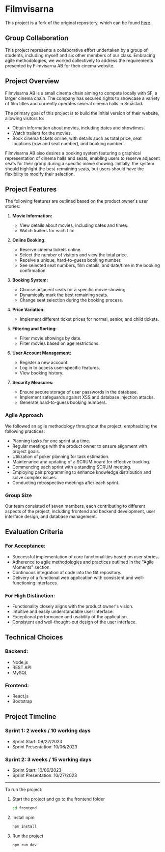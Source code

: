 # Filmvisarna

This project is a fork of the original repository, which can be found [here](https://github.com/BobbyMoreau/Filmvisarna).

## Group Collaboration

This project represents a collaborative effort undertaken by a group of students, including myself and six other members of our class. Embracing agile methodologies, we worked collectively to address the requirements presented by Filmvisarna AB for their cinema website.

## Project Overview

Filmvisarna AB is a small cinema chain aiming to compete locally with SF, a larger cinema chain. The company has secured rights to showcase a variety of film titles and currently operates several cinema halls in Småstad.

The primary goal of this project is to build the initial version of their website, allowing visitors to:

- Obtain information about movies, including dates and showtimes.
- Watch trailers for the movies.
- Book cinema tickets online, with details such as total price, seat locations (row and seat number), and booking number.

Filmvisarna AB also desires a booking system featuring a graphical representation of cinema halls and seats, enabling users to reserve adjacent seats for their group during a specific movie showing. Initially, the system should highlight the best-remaining seats, but users should have the flexibility to modify their selection.

## Project Features

The following features are outlined based on the product owner's user stories:

1. **Movie Information:**
   - View details about movies, including dates and times.
   - Watch trailers for each film.

2. **Online Booking:**
   - Reserve cinema tickets online.
   - Select the number of visitors and view the total price.
   - Receive a unique, hard-to-guess booking number.
   - See selected seat numbers, film details, and date/time in the booking confirmation.

3. **Booking System:**
   - Choose adjacent seats for a specific movie showing.
   - Dynamically mark the best remaining seats.
   - Change seat selection during the booking process.

4. **Price Variation:**
   - Implement different ticket prices for normal, senior, and child tickets.

5. **Filtering and Sorting:**
   - Filter movie showings by date.
   - Filter movies based on age restrictions.

6. **User Account Management:**
   - Register a new account.
   - Log in to access user-specific features.
   - View booking history.

7. **Security Measures:**
   - Ensure secure storage of user passwords in the database.
   - Implement safeguards against XSS and database injection attacks.
   - Generate hard-to-guess booking numbers.

### Agile Approach

We followed an agile methodology throughout the project, emphasizing the following practices:

- Planning tasks for one sprint at a time.
- Regular meetings with the product owner to ensure alignment with project goals.
- Utilization of poker planning for task estimation.
- Maintenance and updating of a SCRUM board for effective tracking.
- Commencing each sprint with a standing SCRUM meeting.
- Employing pair programming to enhance knowledge distribution and solve complex issues.
- Conducting retrospective meetings after each sprint.

### Group Size

Our team consisted of seven members, each contributing to different aspects of the project, including frontend and backend development, user interface design, and database management.

## Evaluation Criteria

### For Acceptance:

- Successful implementation of core functionalities based on user stories.
- Adherence to agile methodologies and practices outlined in the "Agile Moments" section.
- Continuous integration of code into the Git repository.
- Delivery of a functional web application with consistent and well-functioning interfaces.

### For High Distinction:

- Functionality closely aligns with the product owner's vision.
- Intuitive and easily understandable user interface.
- Exceptional performance and usability of the application.
- Consistent and well-thought-out design of the user interface.

## Technical Choices

### Backend:

- Node.js
- REST API
- MySQL 

### Frontend:

- React.js
- Bootstrap

## Project Timeline

### Sprint 1: 2 weeks / 10 working days
- Sprint Start: 09/22/2023 
- Sprint Presentation: 10/06/2023

### Sprint 2: 3 weeks / 15 working days
- Sprint Start: 10/06/2023
- Sprint Presentation: 10/27/2023



---

To run the project:

1. Start the project and go to the frontend folder
   
    ```bash
    cd frontend
    ```
2. Install npm                                 

    ```bash
    npm install
    ```
3. Run the project

     ```bash
    npm run dev
    ```                          
